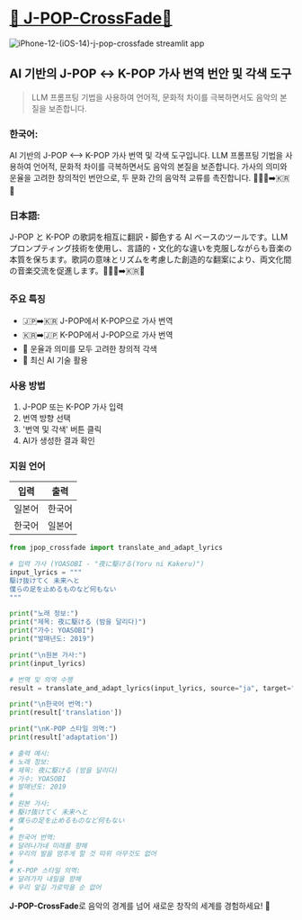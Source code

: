 # [🎵 J-POP-CrossFade🎤](https://j-pop-crossfade.streamlit.app/)


![iPhone-12-(iOS-14)-j-pop-crossfade streamlit app](https://github.com/user-attachments/assets/cf51bb10-189c-4b39-8541-e1ef239838fa)

## AI 기반의 J-POP ↔️ K-POP 가사 번역 번안 및 각색 도구

> LLM 프롬프팅 기법을 사용하여 언어적, 문화적 차이를 극복하면서도 음악의 본질을 보존합니다.




### 한국어:
AI 기반의 J-POP <--> K-POP 가사 번역 및 각색 도구입니다. LLM 프롬프팅 기법을 사용하여 언어적, 문화적 차이를 극복하면서도 음악의 본질을 보존합니다. 가사의 의미와 운율을 고려한 창의적인 번안으로, 두 문화 간의 음악적 교류를 촉진합니다. 🎵🇯🇵➡️🇰🇷🎤

### 日本語:
J-POP と K-POP の歌詞を相互に翻訳・脚色する AI ベースのツールです。LLM プロンプティング技術を使用し、言語的・文化的な違いを克服しながらも音楽の本質を保ちます。歌詞の意味とリズムを考慮した創造的な翻案により、両文化間の音楽交流を促進します。🎵🇯🇵➡️🇰🇷🎤

### 주요 특징

- 🇯🇵➡️🇰🇷 J-POP에서 K-POP으로 가사 번역
- 🇰🇷➡️🇯🇵 K-POP에서 J-POP으로 가사 번역
- 🎼 운율과 의미를 모두 고려한 창의적 각색
- 🤖 최신 AI 기술 활용

### 사용 방법

1. J-POP 또는 K-POP 가사 입력
2. 번역 방향 선택
3. '번역 및 각색' 버튼 클릭
4. AI가 생성한 결과 확인

### 지원 언어

| 입력 | 출력 |
|------|------|
| 일본어 | 한국어 |
| 한국어 | 일본어 |
```python
from jpop_crossfade import translate_and_adapt_lyrics

# 입력 가사 (YOASOBI - "夜に駆ける(Yoru ni Kakeru)")
input_lyrics = """
駆け抜けてく 未来へと
僕らの足を止めるものなど何もない
"""

print("노래 정보:")
print("제목: 夜に駆ける (밤을 달리다)")
print("가수: YOASOBI")
print("발매년도: 2019")

print("\n원본 가사:")
print(input_lyrics)

# 번역 및 의역 수행
result = translate_and_adapt_lyrics(input_lyrics, source="ja", target="ko")

print("\n한국어 번역:")
print(result['translation'])

print("\nK-POP 스타일 의역:")
print(result['adaptation'])

# 출력 예시:
# 노래 정보:
# 제목: 夜に駆ける (밤을 달리다)
# 가수: YOASOBI
# 발매년도: 2019
#
# 원본 가사:
# 駆け抜けてく 未来へと
# 僕らの足を止めるものなど何もない
#
# 한국어 번역:
# 달려나가네 미래를 향해
# 우리의 발을 멈추게 할 것 따위 아무것도 없어
#
# K-POP 스타일 의역:
# 달려가자 내일을 향해
# 우리 앞길 가로막을 순 없어
```

**J-POP-CrossFade**로 음악의 경계를 넘어 새로운 창작의 세계를 경험하세요! 🌟
